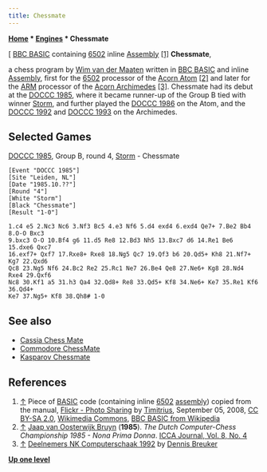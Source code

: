 ```yaml
---
title: Chessmate
---
```

**[Home](Home "Home") * [Engines](Engines "Engines") * Chessmate**

\[ [BBC BASIC](Basic#BBC "Basic") containing [6502](6502 "6502") inline [Assembly](Assembly "Assembly") <a id="cite-note-1" href="#cite-ref-1">[1]</a>
**Chessmate**,

a chess program by [Wim van der Maaten](index.php?title=Wim_van_der_Maaten&action=edit&redlink=1 "Wim van der Maaten (page does not exist)") written in [BBC BASIC](Basic#BBC "Basic") and inline [Assembly](Assembly "Assembly"), first for the [6502](6502 "6502") processor of the [Acorn Atom](Acorn_Atom "Acorn Atom") <a id="cite-note-2" href="#cite-ref-2">[2]</a> and later for the [ARM](ARM2 "ARM2") processor of the [Acorn Archimedes](Acorn_Archimedes "Acorn Archimedes") <a id="cite-note-3" href="#cite-ref-3">[3]</a>. Chessmate had its debut at the [DOCCC 1985](DOCCC_1985 "DOCCC 1985"), where it became runner-up of the Group B tied with winner [Storm](Storm "Storm"), and further played the [DOCCC 1986](DOCCC_1986 "DOCCC 1986") on the Atom, and the [DOCCC 1992](DOCCC_1992 "DOCCC 1992") and [DOCCC 1993](DOCCC_1993 "DOCCC 1993") on the Archimedes.

## Selected Games

[DOCCC 1985](DOCCC_1985 "DOCCC 1985"), Group B, round 4, [Storm](Storm "Storm") - Chessmate

```
[Event "DOCCC 1985"]
[Site "Leiden, NL"]
[Date "1985.10.??"]
[Round "4"]
[White "Storm"]
[Black "Chessmate"]
[Result "1-0"]

1.c4 e5 2.Nc3 Nc6 3.Nf3 Bc5 4.e3 Nf6 5.d4 exd4 6.exd4 Qe7+ 7.Be2 Bb4 8.O-O Bxc3 
9.bxc3 O-O 10.Bf4 g6 11.d5 Re8 12.Bd3 Nh5 13.Bxc7 d6 14.Re1 Be6 15.dxe6 Qxc7 
16.exf7+ Qxf7 17.Rxe8+ Rxe8 18.Ng5 Qc7 19.Qf3 b6 20.Qd5+ Kh8 21.Nf7+ Kg7 22.Qxd6 
Qc8 23.Ng5 Nf6 24.Bc2 Re2 25.Rc1 Ne7 26.Be4 Qe8 27.Ne6+ Kg8 28.Nd4 Rxe4 29.Qxf6 
Nc8 30.Kf1 a5 31.h3 Qa4 32.Qd8+ Re8 33.Qd5+ Kf8 34.Ne6+ Ke7 35.Re1 Kf6 36.Qd4+ 
Ke7 37.Ng5+ Kf8 38.Qh8# 1-0

```

## See also

- [Cassia Chess Mate](Cassia_Chess_Mate "Cassia Chess Mate")
- [Commodore ChessMate](Commodore_ChessMate "Commodore ChessMate")
- [Kasparov Chessmate](Kasparov_Chessmate "Kasparov Chessmate")

## References

1. <a id="cite-ref-1" href="#cite-note-1">↑</a> Piece of [BASIC](Basic "Basic") code (containing inline [6502](6502 "6502") [assembly](Assembly "Assembly")) copied from the manual, [Flickr - Photo Sharing](https://www.flickr.com/photos/34689432@N00/2829906581) by [Timitrius](https://www.flickr.com/people/34689432@N00), September 05, 2008, [CC BY-SA 2.0](https://creativecommons.org/licenses/by-sa/2.0/deed.en), [Wikimedia Commons](https://en.wikipedia.org/wiki/Wikimedia_Commons), [BBC BASIC from Wikipedia](https://en.wikipedia.org/wiki/BBC_BASIC)
1. <a id="cite-ref-2" href="#cite-note-2">↑</a> [Jaap van Oosterwijk Bruyn](Jaap_van_Oosterwijk_Bruyn "Jaap van Oosterwijk Bruyn") (**1985**). *The Dutch Computer-Chess Championship 1985 - Nona Prima Donna*. [ICCA Journal, Vol. 8, No. 4](ICGA_Journal#8_4 "ICGA Journal")
1. <a id="cite-ref-3" href="#cite-note-3">↑</a> [Deelnemers NK Computerschaak 1992](http://www.xs4all.nl/%7Ebreukerd/duck/deelnemers_nk1992.html) by [Dennis Breuker](Dennis_Breuker "Dennis Breuker")

**[Up one level](Engines "Engines")**

